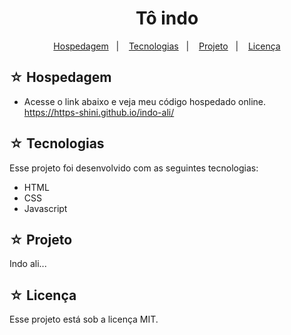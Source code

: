 # <h1 align="center">Tô indo</h1>

<p align="center">
  <a href="#-hospedagem">Hospedagem</a>&nbsp;&nbsp;&nbsp;|&nbsp;&nbsp;&nbsp;
  <a href="#-tecnologias">Tecnologias</a>&nbsp;&nbsp;&nbsp;|&nbsp;&nbsp;&nbsp;
  <a href="#-projeto">Projeto</a>&nbsp;&nbsp;&nbsp;|&nbsp;&nbsp;&nbsp;
  <a href="#-licença">Licença</a>
</p>

## ☆ Hospedagem

- Acesse o link abaixo e veja meu código hospedado online.<br>
https://https-shini.github.io/indo-ali/

## ☆ Tecnologias

Esse projeto foi desenvolvido com as seguintes tecnologias:
- HTML
- CSS
- Javascript

## ☆ Projeto

Indo ali...

## ☆ Licença

Esse projeto está sob a licença MIT.
